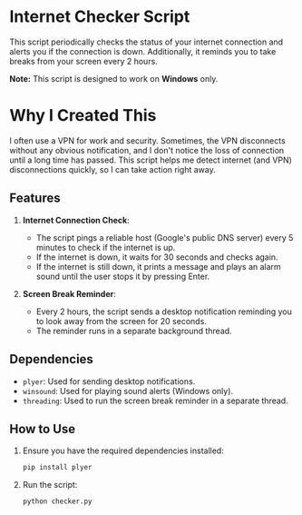 # Internet Checker Script

This script periodically checks the status of your internet connection and alerts you if the connection is down. Additionally, it reminds you to take breaks from your screen every 2 hours.

**Note:** This script is designed to work on **Windows** only.

# Why I Created This

I often use a VPN for work and security. Sometimes, the VPN disconnects without any obvious notification, and I don't notice the loss of connection until a long time has passed. This script helps me detect internet (and VPN) disconnections quickly, so I can take action right away.

## Features

1. **Internet Connection Check**:
    - The script pings a reliable host (Google's public DNS server) every 5 minutes to check if the internet is up.
    - If the internet is down, it waits for 30 seconds and checks again.
    - If the internet is still down, it prints a message and plays an alarm sound until the user stops it by pressing Enter.

2. **Screen Break Reminder**:
    - Every 2 hours, the script sends a desktop notification reminding you to look away from the screen for 20 seconds.
    - The reminder runs in a separate background thread.

## Dependencies

- `plyer`: Used for sending desktop notifications.
- `winsound`: Used for playing sound alerts (Windows only).
- `threading`: Used to run the screen break reminder in a separate thread.

## How to Use

1. Ensure you have the required dependencies installed:
    ```sh
    pip install plyer
    ```

2. Run the script:
    ```sh
    python checker.py
    ```